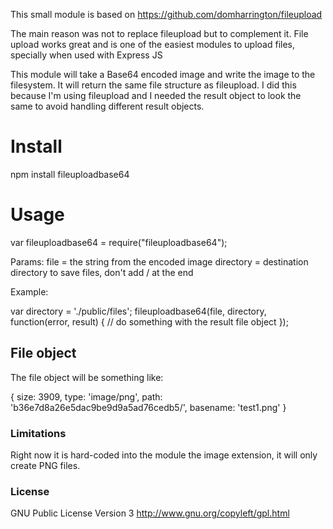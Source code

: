 This small module is based on https://github.com/domharrington/fileupload

The main reason was not to replace fileupload but to complement it. File upload works great and is one of the easiest modules to upload files, specially when used with Express JS

This module will take a Base64 encoded image and write the image to the filesystem. It will return the same file structure as fileupload. I did this because I'm using fileupload and I needed the result object to look the same to avoid handling different result objects.

# Install
npm install fileuploadbase64

# Usage
var fileuploadbase64 = require("fileuploadbase64");

Params:
file = the string from the encoded image
directory = destination directory to save files, don't add / at the end

Example:

var directory = './public/files';
fileuploadbase64(file, directory, function(error, result) {
  // do something with the result file object
});

## File object
The file object will be something like:

{
   size: 3909,
   type: 'image/png',
   path: 'b36e7d8a26e5dac9be9d9a5ad76cedb5/',
   basename: 'test1.png'
}

### Limitations
Right now it is hard-coded into the module the image extension, it will only create PNG files.

### License
GNU Public License Version 3
http://www.gnu.org/copyleft/gpl.html
